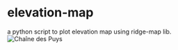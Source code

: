 # elevation-map
a python script to plot elevation map using ridge-map lib.
![Chaîne des Puys](https://www.nicolas-birckel.fr/images/20231103_1044_-puys_greys_r_l50_e100_v30_w8_h12.png "Chaîne des Puys")
